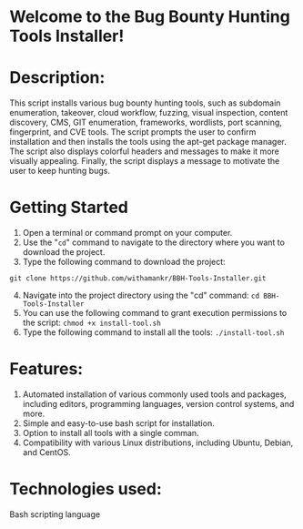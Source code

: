 # Welcome to the Bug Bounty Hunting Tools Installer!


# Description:
This script installs various bug bounty hunting tools, such as subdomain enumeration, takeover, cloud workflow, fuzzing, visual inspection, content discovery, CMS, GIT enumeration, frameworks, wordlists, port scanning, fingerprint, and CVE tools. The script prompts the user to confirm installation and then installs the tools using the apt-get package manager. The script also displays colorful headers and messages to make it more visually appealing. Finally, the script displays a message to motivate the user to keep hunting bugs.


# Getting Started
  1. Open a terminal or command prompt on your computer.
  2. Use the "```cd```" command to navigate to the directory where you want to download the project.
  3. Type the following command to download the project:
  ```
  git clone https://github.com/withamankr/BBH-Tools-Installer.git
  ```
  4. Navigate into the project directory using the "cd" command: ```cd BBH-Tools-Installer```
  5. You can use the following command to grant execution permissions to the script: ```chmod +x install-tool.sh```
  6. Type the following command to install all the tools: ```./install-tool.sh```


# Features:
1. Automated installation of various commonly used tools and packages, including editors, programming languages, version control systems, and more.
2. Simple and easy-to-use bash script for installation.
3. Option to install all tools with a single comman.
4. Compatibility with various Linux distributions, including Ubuntu, Debian, and CentOS.


# Technologies used:
Bash scripting language
